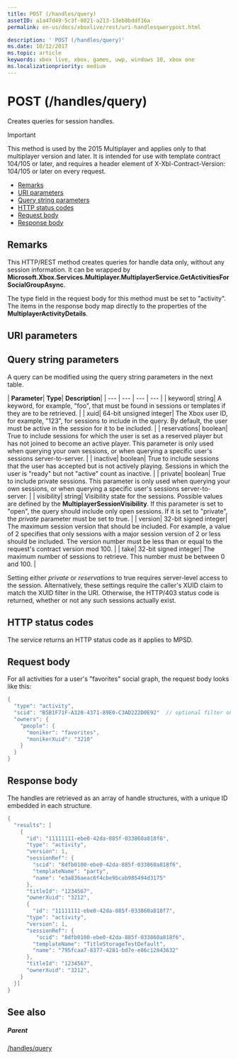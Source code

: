 ```yaml
---
title: POST (/handles/query)
assetID: a1a47d49-5c3f-8021-a213-13eb8bddf16a
permalink: en-us/docs/xboxlive/rest/uri-handlesquerypost.html

description: ' POST (/handles/query)'
ms.date: 10/12/2017
ms.topic: article
keywords: xbox live, xbox, games, uwp, windows 10, xbox one
ms.localizationpriority: medium
---
```

# POST (/handles/query)
Creates queries for session handles.

> [!IMPORTANT]
> This method is used by the 2015 Multiplayer and applies only to that multiplayer version and later. It is intended for use with template contract 104/105 or later, and requires a header element of X-Xbl-Contract-Version: 104/105 or later on every request.

  * [Remarks](#ID4ET)
  * [URI parameters](#ID4EDB)
  * [Query string parameters](#ID4EQB)
  * [HTTP status codes](#ID4EBF)
  * [Request body](#ID4EIF)
  * [Response body](#ID4ETF)

<a id="ID4ET"></a>


## Remarks

This HTTP/REST method creates queries for handle data only, without any session information. It can be wrapped by **Microsoft.Xbox.Services.Multiplayer.MultiplayerService.GetActivitiesForSocialGroupAsync**.

The type field in the request body for this method must be set to "activity". The items in the response body map directly to the properties of the **MultiplayerActivityDetails**.

<a id="ID4EDB"></a>


## URI parameters

<a id="ID4EQB"></a>


## Query string parameters

A query can be modified using the query string parameters in the next table.

| <b>Parameter</b>| <b>Type</b>| <b>Description</b>|
| --- | --- | --- | --- |
| keyword| string| A keyword, for example, "foo", that must be found in sessions or templates if they are to be retrieved. |
| xuid| 64-bit unsigned integer| The Xbox user ID, for example, "123", for sessions to include in the query. By default, the user must be active in the session for it to be included. |
| reservations| boolean| True to include sessions for which the user is set as a reserved player but has not joined to become an active player. This parameter is only used when querying your own sessions, or when querying a specific user's sessions server-to-server. |
| inactive| boolean| True to include sessions that the user has accepted but is not actively playing. Sessions in which the user is "ready" but not "active" count as inactive. |
| private| boolean| True to include private sessions. This parameter is only used when querying your own sessions, or when querying a specific user's sessions server-to-server. |
| visibility| string| Visibility state for the sessions. Possible values are defined by the <b>MultiplayerSessionVisibility</b>. If this parameter is set to "open", the query should include only open sessions. If it is set to "private", the <i>private</i> parameter must be set to true. |
| version| 32-bit signed integer| The maximum session version that should be included. For example, a value of 2 specifies that only sessions with a major session version of 2 or less should be included. The version number must be less than or equal to the request's contract version mod 100. |
| take| 32-bit signed integer| The maximum number of sessions to retrieve. This number must be between 0 and 100. |


Setting either *private* or *reservations* to true requires server-level access to the session. Alternatively, these settings require the caller's XUID claim to match the XUID filter in the URI. Otherwise, the HTTP/403 status code is returned, whether or not any such sessions actually exist.

<a id="ID4EBF"></a>


## HTTP status codes
The service returns an HTTP status code as it applies to MPSD.  
<a id="ID4EIF"></a>


## Request body

For all activities for a user's "favorites" social graph, the request body looks like this:


```cpp
{
  "type": "activity",
  "scid": "B5B1F71F-A328-4371-89E0-C3AD222D0E92"  // optional filter on scid
  "owners": {
    "people": {
      "moniker": "favorites",
      "monikerXuid": "3210"
    }
  }
}

```


<a id="ID4ETF"></a>


## Response body

The handles are retrieved as an array of handle structures, with a unique ID embedded in each structure.


```cpp
{
  "results": [
    {
      "id": "11111111-ebe0-42da-885f-033860a818f6",
      "type": "activity",
      "version": 1,
      "sessionRef": {
        "scid": "8dfb0100-ebe0-42da-885f-033860a818f6",
        "templateName": "party",
        "name": "e3a836aeac6f4cbe9bcab985494d3175"
      },
      "titleId": "1234567",
      "ownerXuid": "3212",
      {
        "id": "11111111-ebe0-42da-885f-033860a818f7",
      "type": "activity",
      "version": 1,
      "sessionRef": {
         "scid": "8dfb0100-ebe0-42da-885f-033860a818f6",
        "templateName": "TitleStorageTestDefault",
        "name": "795fcaa7-8377-4281-bd7e-e86c12843632"
      },
      "titleId": "1234567",
      "ownerXuid": "3212",
    }
  }]
}

```


<a id="ID4E4F"></a>


## See also

<a id="ID4E6F"></a>


##### Parent

[/handles/query](uri-handlesquery.md)
